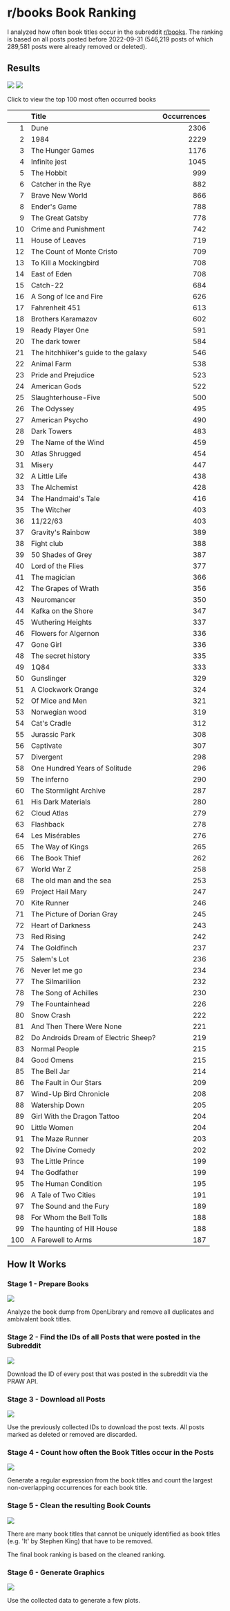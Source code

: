 # r/books Book Ranking

I analyzed how often book titles occur in the subreddit [r/books](https://reddit.com/r/books).
The ranking is based on all posts posted before 2022-09-31 (546,219 posts of which 289,581 posts were already removed or deleted).


## Results
![](Graphics/Top-10.png)
![](Graphics/Top11-20.png)

</details>
<summary>Click to view the top 100 most often occurred books</summary>

|     | Title                                |   Occurrences |
|----:|:-------------------------------------|--------------:|
|   1 | Dune                                 |          2306 |
|   2 | 1984                                 |          2229 |
|   3 | The Hunger Games                     |          1176 |
|   4 | Infinite jest                        |          1045 |
|   5 | The Hobbit                           |           999 |
|   6 | Catcher in the Rye                   |           882 |
|   7 | Brave New World                      |           866 |
|   8 | Ender's Game                         |           788 |
|   9 | The Great Gatsby                     |           778 |
|  10 | Crime and Punishment                 |           742 |
|  11 | House of Leaves                      |           719 |
|  12 | The Count of Monte Cristo            |           709 |
|  13 | To Kill a Mockingbird                |           708 |
|  14 | East of Eden                         |           708 |
|  15 | Catch-22                             |           684 |
|  16 | A Song of Ice and Fire               |           626 |
|  17 | Fahrenheit 451                       |           613 |
|  18 | Brothers Karamazov                   |           602 |
|  19 | Ready Player One                     |           591 |
|  20 | The dark tower                       |           584 |
|  21 | The hitchhiker's guide to the galaxy |           546 |
|  22 | Animal Farm                          |           538 |
|  23 | Pride and Prejudice                  |           523 |
|  24 | American Gods                        |           522 |
|  25 | Slaughterhouse-Five                  |           500 |
|  26 | The Odyssey                          |           495 |
|  27 | American Psycho                      |           490 |
|  28 | Dark Towers                          |           483 |
|  29 | The Name of the Wind                 |           459 |
|  30 | Atlas Shrugged                       |           454 |
|  31 | Misery                               |           447 |
|  32 | A Little Life                        |           438 |
|  33 | The Alchemist                        |           428 |
|  34 | The Handmaid's Tale                  |           416 |
|  35 | The Witcher                          |           403 |
|  36 | 11/22/63                             |           403 |
|  37 | Gravity's Rainbow                    |           389 |
|  38 | Fight club                           |           388 |
|  39 | 50 Shades of Grey                    |           387 |
|  40 | Lord of the Flies                    |           377 |
|  41 | The magician                         |           366 |
|  42 | The Grapes of Wrath                  |           356 |
|  43 | Neuromancer                          |           350 |
|  44 | Kafka on the Shore                   |           347 |
|  45 | Wuthering Heights                    |           337 |
|  46 | Flowers for Algernon                 |           336 |
|  47 | Gone Girl                            |           336 |
|  48 | The secret history                   |           335 |
|  49 | 1Q84                                 |           333 |
|  50 | Gunslinger                           |           329 |
|  51 | A Clockwork Orange                   |           324 |
|  52 | Of Mice and Men                      |           321 |
|  53 | Norwegian wood                       |           319 |
|  54 | Cat's Cradle                         |           312 |
|  55 | Jurassic Park                        |           308 |
|  56 | Captivate                            |           307 |
|  57 | Divergent                            |           298 |
|  58 | One Hundred Years of Solitude        |           296 |
|  59 | The inferno                          |           290 |
|  60 | The Stormlight Archive               |           287 |
|  61 | His Dark Materials                   |           280 |
|  62 | Cloud Atlas                          |           279 |
|  63 | Flashback                            |           278 |
|  64 | Les Misérables                       |           276 |
|  65 | The Way of Kings                     |           265 |
|  66 | The Book Thief                       |           262 |
|  67 | World War Z                          |           258 |
|  68 | The old man and the sea              |           253 |
|  69 | Project Hail Mary                    |           247 |
|  70 | Kite Runner                          |           246 |
|  71 | The Picture of Dorian Gray           |           245 |
|  72 | Heart of Darkness                    |           243 |
|  73 | Red Rising                           |           242 |
|  74 | The Goldfinch                        |           237 |
|  75 | Salem's Lot                          |           236 |
|  76 | Never let me go                      |           234 |
|  77 | The Silmarillion                     |           232 |
|  78 | The Song of Achilles                 |           230 |
|  79 | The Fountainhead                     |           226 |
|  80 | Snow Crash                           |           222 |
|  81 | And Then There Were None             |           221 |
|  82 | Do Androids Dream of Electric Sheep? |           219 |
|  83 | Normal People                        |           215 |
|  84 | Good Omens                           |           215 |
|  85 | The Bell Jar                         |           214 |
|  86 | The Fault in Our Stars               |           209 |
|  87 | Wind-Up Bird Chronicle               |           208 |
|  88 | Watership Down                       |           205 |
|  89 | Girl With the Dragon Tattoo          |           204 |
|  90 | Little Women                         |           204 |
|  91 | The Maze Runner                      |           203 |
|  92 | The Divine Comedy                    |           202 |
|  93 | The Little Prince                    |           199 |
|  94 | The Godfather                        |           199 |
|  95 | The Human Condition                  |           195 |
|  96 | A Tale of Two Cities                 |           191 |
|  97 | The Sound and the Fury               |           189 |
|  98 | For Whom the Bell Tolls              |           188 |
|  99 | The haunting of Hill House           |           188 |
| 100 | A Farewell to Arms                   |           187 |

</details>


## How It Works
### Stage 1 - Prepare Books

![](Stage_1-BooksPreparation.ipynb)

Analyze the book dump from OpenLibrary and remove all duplicates and ambivalent book titles.


### Stage 2 - Find the IDs of all Posts that were posted in the Subreddit

![](Stage_2-ScrapeAllPostIDs.ipynb)

Download the ID of every post that was posted in the subreddit via the PRAW API.


### Stage 3 - Download all Posts

![](Stage_3-DownloadAndPreparePosts.ipynb)

Use the previously collected IDs to download the post texts. All posts marked as deleted or removed are discarded.


### Stage 4 - Count how often the Book Titles occur in the Posts

![](Stage_4-CountBookTitlesInPosts.ipynb)

Generate a regular expression from the book titles and count the largest non-overlapping occurrences for each book title.


### Stage 5 - Clean the resulting Book Counts

![](Stage_5-CleanUpBookRanking.ipynb)

There are many book titles that cannot be uniquely identified as book titles (e.g. 'It' by Stephen King) that have to be removed.

The final book ranking is based on the cleaned ranking.


### Stage 6 - Generate Graphics

![](Stage_6-CreateGraphics.ipynb)

Use the collected data to generate a few plots.
